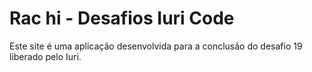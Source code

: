 # Rac hi - Desafios Iuri Code

Este site é uma aplicação desenvolvida para a conclusão do desafio 19 liberado pelo Iuri.
